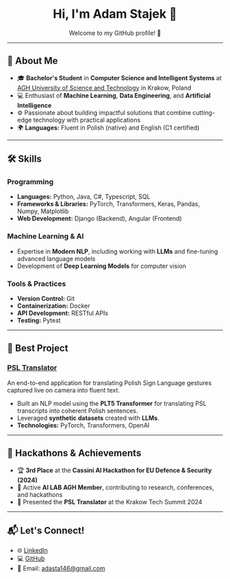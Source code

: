 <h1 align="center">Hi, I'm Adam Stajek 👋</h1>
<p align="center">Welcome to my GitHub profile! 🚀</p>

---

## 🌟 About Me

- 🎓 **Bachelor's Student** in **Computer Science and Intelligent Systems** at [AGH University of Science and Technology](https://www.agh.edu.pl/) in Krakow, Poland
- 💻 Enthusiast of **Machine Learning**, **Data Engineering**, and **Artificial Intelligence**
- ⚙️ Passionate about building impactful solutions that combine cutting-edge technology with practical applications
- 🌍 **Languages:** Fluent in Polish (native) and English (C1 certified)

---

## 🛠️ Skills

### Programming
- **Languages:** Python, Java, C#, Typescript, SQL
- **Frameworks & Libraries:** PyTorch, Transformers, Keras, Pandas, Numpy, Matplotlib
- **Web Development:** Django (Backend), Angular (Frontend)

### Machine Learning & AI
- Expertise in **Modern NLP**, including working with **LLMs** and fine-tuning advanced language models
- Development of **Deep Learning Models** for computer vision

### Tools & Practices
- **Version Control:** Git
- **Containerization:** Docker
- **API Development:** RESTful APIs
- **Testing:** Pytest

---

## 🚀 Best Project

### [PSL Translator](https://github.com/AI-LAB-AGH/PSL-Translator)
An end-to-end application for translating Polish Sign Language gestures captured live on camera into fluent text. 
- Built an NLP model using the **PLT5 Transformer** for translating PSL transcripts into coherent Polish sentences.
- Leveraged **synthetic datasets** created with **LLMs**.
- **Technologies:** PyTorch, Transformers, OpenAI
---

## 🎤 Hackathons & Achievements

- 🏆 **3rd Place** at the **Cassini AI Hackathon for EU Defence & Security (2024)**
- 📢 Active **AI LAB AGH Member**, contributing to research, conferences, and hackathons
- 🚀 Presented the **PSL Translator** at the Krakow Tech Summit 2024

---

## 📬 Let's Connect!

- 🌐 [LinkedIn](https://www.linkedin.com/in/adam-stajek-2a1306243/)
- 💻 [GitHub](https://github.com/AdamStajek)
- 📧 Email: adasta146@gmail.com
